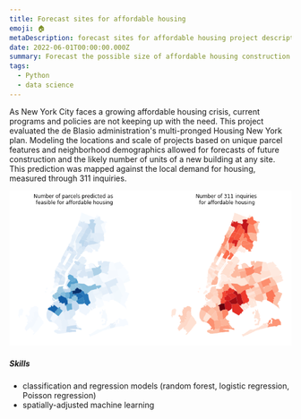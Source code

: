 ```yaml
---
title: Forecast sites for affordable housing
emoji: 🏠
metaDescription: forecast sites for affordable housing project description.
date: 2022-06-01T00:00:00.000Z
summary: Forecast the possible size of affordable housing construction at any parcel across New York City, based on the patterns of units actually built and preserved under the Housing New York plan. 
tags:
  - Python
  - data science
---
```


As New York City faces a growing affordable housing crisis, current programs and policies are not keeping up with the need. This project evaluated the de Blasio administration's multi-pronged Housing New York plan. Modeling the locations and scale of projects based on unique parcel features and neighborhood demographics allowed for forecasts of future construction and the likely number of units of a new building at any site. This prediction was mapped against the local demand for housing, measured through 311 inquiries. 

![affordable housing sites](/static/img/affordable-housing-sites-and-demand.png)

##### Skills

- classification and regression models (random forest, logistic regression, Poisson regression)
- spatially-adjusted machine learning